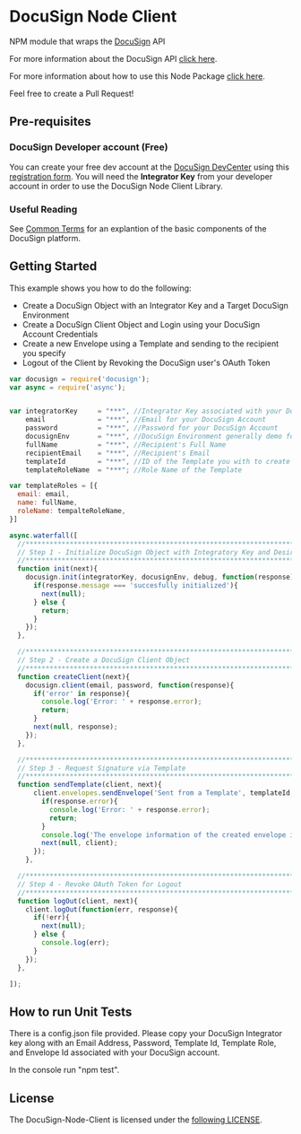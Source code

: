 DocuSign Node Client
===========

NPM module that wraps the <a href="https://www.docusign.com">DocuSign</a> API

For more information about the DocuSign API <a href="https://www.docusign.com/developer-center">click here</a>.

For more information about how to use this Node Package <a href="https://github.com/docusign/DocuSign-Node-Client/wiki">click here</a>.

Feel free to create a Pull Request!

Pre-requisites
----------

### DocuSign Developer account (Free)

You can create your free dev account at the [DocuSign DevCenter](https://www.docusign.com/developer-center) using this [registration form](https://www.docusign.com/developer-center/get-started). You will need the **Integrator Key** from your developer account in order to use the DocuSign Node Client Library.

### Useful Reading

See [Common Terms](https://www.docusign.com/developer-center/explore/common-terms) for an explantion of the basic components of the DocuSign platform.

Getting Started
----------

This example shows you how to do the following:
- Create a DocuSign Object with an Integrator Key and a Target DocuSign Environment
- Create a DocuSign Client Object and Login using your DocuSign Account Credentials
- Create a new Envelope using a Template and sending to the recipient you specify
- Logout of the Client by Revoking the DocuSign user's OAuth Token

```javascript
var docusign = require('docusign');
var async = require('async');


var integratorKey     = "***", //Integrator Key associated with your DocuSign Integration
    email             = "***", //Email for your DocuSign Account
    password          = "***", //Password for your DocuSign Account
    docusignEnv       = "***", //DocuSign Environment generally demo for testing purposes
    fullName          = "***", //Recipient's Full Name
    recipientEmail    = "***", //Recipient's Email
    templateId        = "***", //ID of the Template you with to create the Envelope with
    templateRoleName  = "***"; //Role Name of the Template

var templateRoles = [{
  email: email,
  name: fullName,
  roleName: tempalteRoleName,
}]

async.waterfall([
  //**********************************************************************************
  // Step 1 - Initialize DocuSign Object with Integratory Key and Desired Environment
  //**********************************************************************************
  function init(next){
    docusign.init(integratorKey, docusignEnv, debug, function(response){
      if(response.message === 'succesfully initialized'){
        next(null);
      } else {
        return;
      }
    });
  },

  //**********************************************************************************
  // Step 2 - Create a DocuSign Client Object
  //**********************************************************************************
  function createClient(next){
    docusign.client(email, password, function(response){
      if('error' in response){
        console.log('Error: ' + response.error);
        return;
      }
      next(null, response);
    });
  },

  //**********************************************************************************
  // Step 3 - Request Signature via Template
  //**********************************************************************************
  function sendTemplate(client, next){
      client.envelopes.sendEnvelope('Sent from a Template', templateId, templateRoles, function(err, response){
        if(response.error){
          console.log('Error: ' + response.error);
          return;
        }
        console.log('The envelope information of the created envelope is: \n' + JSON.stringify(response));
        next(null, client);
      });
    },

  //**********************************************************************************
  // Step 4 - Revoke OAuth Token for Logout
  //**********************************************************************************
  function logOut(client, next){
    client.logOut(function(err, response){
      if(!err){
        next(null);
      } else {
        console.log(err);
      }
    });
  },

]);
```

How to run Unit Tests
-----------

There is a config.json file provided. Please copy your DocuSign Integrator key along with an Email Address, Password, Template Id, Template Role, and Envelope Id associated with your DocuSign account.

In the console run "npm test".


License
----------

The DocuSign-Node-Client is licensed under the [following LICENSE](LICENSE).
